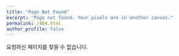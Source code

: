 ```yaml
---
title: "Page Not Found"
excerpt: "Page not found. Your pixels are in another canvas."
permalink: /404.html
author_profile: false
---
```


요청하신 페이지를 찾을 수 없습니다.

<script>
  var GOOG_FIXURL_LANG = 'en';
  var GOOG_FIXURL_SITE = 'https://leeminjae-dev.github.io'
</script>
<script src="https://linkhelp.clients.google.com/tbproxy/lh/wm/fixurl.js">
</script>
